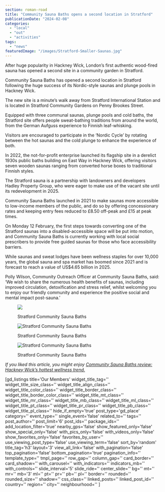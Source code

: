 ```yaml
---
section: roman-road
title: "Community Sauna Baths opens a second location in Stratford"
publicationDate: "2024-02-08"
categories: 
  - "local"
  - "out"
  - "activities"
tags: 
  - "news"
featuredImage: "/images/Stratford-Smaller-Saunas.jpg"
---
```


After huge popularity in Hackney Wick, London’s first authentic wood-fired sauna has opened a second site in a community garden in Stratford. 

Community Sauna Baths has opened a second location in Stratford following the huge success of its Nordic-style saunas and plunge pools in Hackney Wick.

The new site is a minute’s walk away from Stratford International Station and is located in Stratford Community Gardens on Penny Brookes Street.

Equipped with three communal saunas, plunge pools and cold baths, the Stratford site offers people sweat-bathing traditions from around the world, from the German Aufguss experience to Finnish leaf-whisking.

Visitors are encouraged to participate in the ‘Nordic Cycle’ by rotating between the hot saunas and the cold plunge to enhance the experience of both.

In 2022, the not-for-profit enterprise launched its flagship site in a derelict 1930s public baths building on East Way in Hackney Wick, offering visitors seven wooden saunas ranging from converted horse boxes to traditional Finnish styles.

The Stratford sauna is a partnership with landowners and developers Hadley Property Group, who were eager to make use of the vacant site until its redevelopment in 2025.

Community Sauna Baths launched in 2021 to make saunas more accessible to low-income members of the public, and do so by offering concessionary rates and keeping entry fees reduced to £8.50 off-peak and £15 at peak times.

On Monday 12 February, the first steps towards converting one of the Stratford saunas into a disabled-accessible space will be put into motion, and Community Sauna Baths is currently working with local social prescribers to provide free guided saunas for those who face accessibility barriers.

While saunas and sweat lodges have been wellness staples for over 10,000 years, the global sauna and spa market has boomed since 2021 and is forecast to reach a value of US$4.65 billion in 2025.

Polly Wilson, Community Outreach Officer at Community Sauna Baths, said: ‘We wish to share the numerous health benefits of saunas, including improved circulation, detoxification and stress relief, whilst welcoming you to enjoy our friendly community and experience the positive social and mental impact post-sauna.’

<figure>

![](/images/Bath-Stratford-1024x683.jpg)

<figcaption>

Stratford Community Sauna Baths

</figcaption>

</figure>

<figure>

![Stratford Community Sauna Baths](/images/Charlie-and-Polly-Stratford-1024x683.jpg)

<figcaption>

Stratford Community Sauna Baths

</figcaption>

</figure>

<figure>

![Stratford Community Sauna Baths](/images/Outside-Big-Sauna-Stratford-1024x683.jpg)

<figcaption>

Stratford Community Sauna Baths

</figcaption>

</figure>

_If you liked this article, you might enjoy_ [_Community Sauna Baths review: Hackney Wick’s hottest wellness trend._](https://romanroadlondon.com/community-sauna-baths-hackney-wick-review/)

\[gd\_listings title='Our Members' widget\_title\_tag='' widget\_title\_size\_class='' widget\_title\_align\_class='' widget\_title\_color\_class='' widget\_title\_border\_class='' widget\_title\_border\_color\_class='' widget\_title\_mt\_class='' widget\_title\_mr\_class='' widget\_title\_mb\_class='' widget\_title\_ml\_class='' widget\_title\_pt\_class='' widget\_title\_pr\_class='' widget\_title\_pb\_class='' widget\_title\_pl\_class='' hide\_if\_empty='true' post\_type='gd\_place' category='' event\_type='' single\_event='false' related\_to='' tags='' post\_author='' post\_limit='6' post\_ids='' package\_ids='' add\_location\_filter='true' nearby\_gps='false' show\_featured\_only='false' show\_special\_only='false' with\_pics\_only='false' with\_videos\_only='false' show\_favorites\_only='false' favorites\_by\_user='' use\_viewing\_post\_type='false' use\_viewing\_term='false' sort\_by='random' title\_tag='h3' layout='3' view\_all\_link='false' with\_pagination='false' top\_pagination='false' bottom\_pagination='true' pagination\_info='' template\_type='' tmpl\_page='' row\_gap='' column\_gap='' card\_border='' card\_shadow='' with\_carousel='' with\_indicators='' indicators\_mb='' with\_controls='' slide\_interval='5' slide\_ride='' center\_slide='' bg='' mt='' mr='' mb='3' ml='' pt='' pr='' pb='' pl='' border='' rounded='' rounded\_size='' shadow='' css\_class='' linked\_posts='' linked\_post\_id='' country='' region='' city='' neighbourhood='' \]
